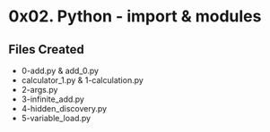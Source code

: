 # 0x02. Python - import & modules

## Files Created
- 0-add.py & add_0.py
- calculator_1.py & 1-calculation.py
- 2-args.py
- 3-infinite_add.py
- 4-hidden_discovery.py
- 5-variable_load.py
